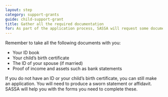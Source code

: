 ```yaml
---
layout: step
category: support-grants
guide: child-support-grant
title: Gather all the required documentation
for: As part of the application process, SASSA will request some documentation of you. This step describes what eligible people must bring with them when applying for a grant.
---
```

Remember to take all the following documents with you:
- Your ID book
- Your child’s birth certificate
- The ID of your spouse (if married)
- Proof of income and assets such as bank statements

If you do not have an ID or your child’s birth certificate, you can still make an application. You will need to produce a sworn statement or affidavit. SASSA will help you with the forms you need to complete these.
